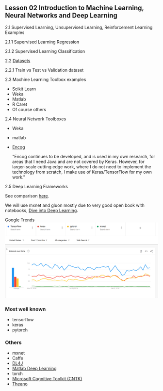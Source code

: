 ## Lesson 02 Introduction to Machine Learning, Neural Networks and Deep Learning

2.1 Supervised Learning, Unsupervised Learning, Reinforcement Learning Examples

2.1.1 Supervised Learning Regression

2.1.2 Supervised Learning Classification




2.2 [Datasets](Datasets.md)

2.2.1 Train vs Test vs Validation dataset


2.3 Machine Learning Toolbox examples

- Scikit Learn
- Weka 
- Matlab
- R Caret
- Of course others

2.4 Neural Network Toolboxes

- Weka
- matlab
- [Encog](https://www.heatonresearch.com/encog/)

    "Encog continues to be developed, and is used in my own research, for areas that I need Java and are not covered by Keras. However, for larger-scale cutting edge work, where I do not need to implement the technology from scratch, I make use of Keras/TensorFlow for my own work."

2.5 Deep Learning Frameworks

See comparison [here](https://towardsdatascience.com/deep-learning-framework-power-scores-2018-23607ddf297a).


We will use mxnet and gluon mostly due to very good open book with notebooks, [Dive into Deep Learning](https://d2l.ai/index.html).


Google Trends
![Google Trends Deep Learning Frameworks](/images/google-trends-dl-frameworks.png)


### Most well known

- tensorflow
- keras
- pytorch

### Others


- mxnet
- Caffe
- [DL4J](https://deeplearning4j.org/)
- [Matlab Deep Learning](https://de.mathworks.com/solutions/deep-learning.html)
- torch
- [Microsoft Cognitive Toolkit (CNTK)](https://github.com/Microsoft/cntk)
- [Theano](https://github.com/Theano/Theano)

